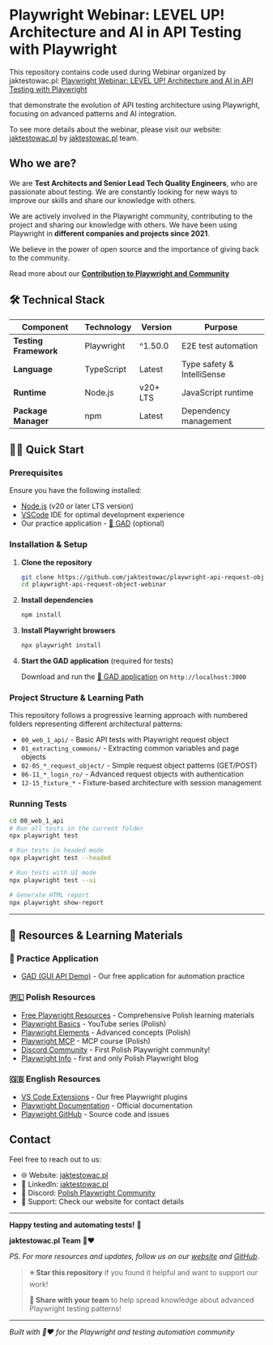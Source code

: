 # Playwright Webinar: LEVEL UP! Architecture and AI in API Testing with Playwright

This repository contains code used during Webinar organized by jaktestowac.pl:
[Playwright Webinar: LEVEL UP! Architecture and AI in API Testing with Playwright](https://jaktestowac.pl/pwapi/)

that demonstrate the evolution of API testing architecture using Playwright, focusing on advanced patterns and AI integration.

To see more details about the webinar, please visit our website: [jaktestowac.pl](https://jaktestowac.pl/pwapi/)
by [jaktestowac.pl](https://jaktestowac.pl/contribution-playwright/) team.

## Who we are?

We are **Test Architects and Senior Lead Tech Quality Engineers**, who are passionate about testing.
We are constantly looking for new ways to improve our skills and share our knowledge with others.

We are actively involved in the Playwright community, contributing to the project and sharing our knowledge with others. We have been using Playwright in **different companies and projects since 2021**.

We believe in the power of open source and the importance of giving back to the community.

Read more about our **[Contribution to Playwright and Community](https://jaktestowac.pl/contribution-playwright/)**

## 🛠️ Technical Stack

| Component                   | Technology | Version  | Purpose                    |
| --------------------------- | ---------- | -------- | -------------------------- |
| **Testing Framework**       | Playwright | ^1.50.0  | E2E test automation        |
| **Language**                | TypeScript | Latest   | Type safety & IntelliSense |
| **Runtime**                 | Node.js    | v20+ LTS | JavaScript runtime         |
| **Package Manager**         | npm        | Latest   | Dependency management      |

## 🏃‍♂️ Quick Start

### **Prerequisites**

Ensure you have the following installed:

- [Node.js](https://nodejs.org) (v20 or later LTS version)
- [VSCode](https://code.visualstudio.com) IDE for optimal development experience
- Our practice application - [🦎 GAD](https://github.com/jaktestowac/gad-gui-api-demo) (optional)

### **Installation & Setup**

1. **Clone the repository**
   ```bash
   git clone https://github.com/jaktestowac/playwright-api-request-object-webinar.git
   cd playwright-api-request-object-webinar
   ```

2. **Install dependencies**
   ```bash
   npm install
   ```

3. **Install Playwright browsers**
   ```bash
   npx playwright install
   ```

4. **Start the GAD application** (required for tests)
   
   Download and run the [🦎 GAD application](https://github.com/jaktestowac/gad-gui-api-demo) on `http://localhost:3000`
   
### **Project Structure & Learning Path**

This repository follows a progressive learning approach with numbered folders representing different architectural patterns:

- `00_web_1_api/` - Basic API tests with Playwright request object
- `01_extracting_commons/` - Extracting common variables and page objects
- `02-05_*_request_object/` - Simple request object patterns (GET/POST)
- `06-11_*_login_ro/` - Advanced request objects with authentication
- `12-15_fixture_*` - Fixture-based architecture with session management

### **Running Tests**

```bash
cd 00_web_1_api
# Run all tests in the current folder
npx playwright test

# Run tests in headed mode
npx playwright test --headed

# Run tests with UI mode
npx playwright test --ui

# Generate HTML report
npx playwright show-report
```

---

## 📖 Resources & Learning Materials

### **🦎 Practice Application**

- [GAD (GUI API Demo)](https://github.com/jaktestowac/gad-gui-api-demo) - Our free application for automation practice

### **🇵🇱 Polish Resources**

- [Free Playwright Resources](https://jaktestowac.pl/darmowy-playwright/) - Comprehensive Polish learning materials
- [Playwright Basics](https://www.youtube.com/playlist?list=PLfKhn9AcZ-cD2TCB__K7NP5XARaCzZYn7) - YouTube series (Polish)
- [Playwright Elements](https://www.youtube.com/playlist?list=PLfKhn9AcZ-cAcpd-XN4pKeo-l4YK35FDA) - Advanced concepts (Polish)
- [Playwright MCP](https://www.youtube.com/playlist?list=PLfKhn9AcZ-cCqD34AG5YRejujaBqCBgl4) - MCP course (Polish)
- [Discord Community](https://discord.gg/mUAqQ7FUaZ) - First Polish Playwright community!
- [Playwright Info](https://playwright.info/) - first and only Polish Playwright blog

### **🇬🇧 English Resources**

- [VS Code Extensions](https://marketplace.visualstudio.com/publishers/jaktestowac-pl) - Our free Playwright plugins
- [Playwright Documentation](https://playwright.dev/docs/intro) - Official documentation
- [Playwright GitHub](https://github.com/microsoft/playwright) - Source code and issues

## Contact

Feel free to reach out to us:

- 🌐 Website: [jaktestowac.pl](https://jaktestowac.pl)
- 💼 LinkedIn: [jaktestowac.pl](https://www.linkedin.com/company/jaktestowac/)
- 💬 Discord: [Polish Playwright Community](https://discord.gg/mUAqQ7FUaZ)
- 📧 Support: Check our website for contact details

---

**Happy testing and automating tests!** 🚀

**jaktestowac.pl Team** 💚❤️

_PS. For more resources and updates, follow us on our [website](https://jaktestowac.pl) and [GitHub](https://github.com/jaktestowac)._

> **⭐ Star this repository** if you found it helpful and want to support our work!
>
> **🔄 Share with your team** to help spread knowledge about advanced Playwright testing patterns!

---

_Built with 💚❤️ for the Playwright and testing automation community_
